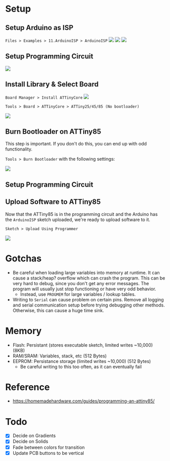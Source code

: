 # Setup

## Setup Arduino as ISP

`Files > Examples > 11.ArduinoISP > ArduinoISP`
![](./_ArduinoISP.png)
![](./_Uno.png)
![](./_Upload.png)

## Setup Programming Circuit

![](./attiny85_wires_complete.jpg)

## Install Library & Select Board

`Board Manager > Install ATTinyCore`
![](./_Library.png)

`Tools > Board > ATTinyCore > ATTiny25/45/85 (No bootloader)`

![](./_BoardSelection.png)

## Burn Bootloader on ATTiny85

This step is important. If you don't do this, you can end up with odd functionality.

`Tools > Burn Bootloader` with the following settings:

![](./_BurnBootloader.png)

## Setup Programming Circuit

## Upload Software to ATTiny85

Now that the ATTiny85 is in the programming circuit and the Arduino has the `ArduinoISP` sketch uploaded, we're ready to upload software to it.

`Sketch > Upload Using Programmer`

![](./_UploadUsingProgrammer.png)

# Gotchas

- Be careful when loading large variables into memory at runtime. It can cause a stack/heap? overflow which can crash the program. This can be very hard to debug, since you don't get any error messages. The program will usually just stop functioning or have very odd behavior.
  - Instead, use `PROGMEM` for large variables / lookup tables.
- Writing to `Serial` can cause problem on certain pins. Remove all logging and serial communication setup before trying debugging other methods. Otherwise, this can cause a huge time sink.

# Memory

- Flash: Persistant (stores executable sketch, limited writes ~10,000) (8KB)
- RAM/SRAM: Variables, stack, etc (512 Bytes)
- EEPROM: Persistance storage (limited writes ~10,000) (512 Bytes)
  - Be careful writing to this too often, as it can eventually fail

# Reference

- https://homemadehardware.com/guides/programming-an-attiny85/

# Todo

- [x] Decide on Gradients
- [x] Decide on Solids
- [x] Fade between colors for transition
- [x] Update PCB buttons to be vertical
